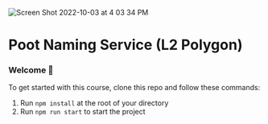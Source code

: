 ![Screen Shot 2022-10-03 at 4 03 34 PM](https://user-images.githubusercontent.com/22567920/193701035-cca5479e-0a50-4d76-ae53-2134ddc24d7a.png)



# Poot Naming Service (L2 Polygon)

### **Welcome 👋**

To get started with this course, clone this repo and follow these commands:

1. Run `npm install` at the root of your directory
2. Run `npm run start` to start the project

